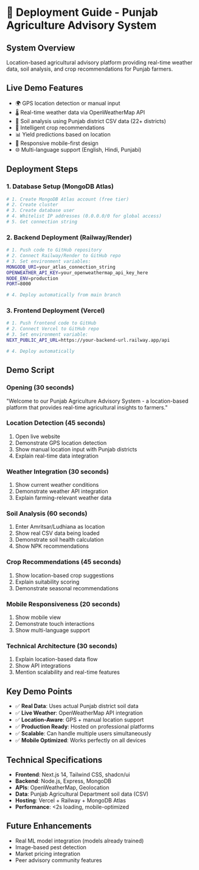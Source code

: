 # 🚀 Deployment Guide - Punjab Agriculture Advisory System

## **System Overview**
Location-based agricultural advisory platform providing real-time weather data, soil analysis, and crop recommendations for Punjab farmers.

## **Live Demo Features**
- 🌍 GPS location detection or manual input
- 🌡️ Real-time weather data via OpenWeatherMap API  
- 🧪 Soil analysis using Punjab district CSV data (22+ districts)
- 🌾 Intelligent crop recommendations
- 📊 Yield predictions based on location
- 📱 Responsive mobile-first design
- 🌐 Multi-language support (English, Hindi, Punjabi)

## **Deployment Steps**

### **1. Database Setup (MongoDB Atlas)**
```bash
# 1. Create MongoDB Atlas account (free tier)
# 2. Create cluster
# 3. Create database user
# 4. Whitelist IP addresses (0.0.0.0/0 for global access)
# 5. Get connection string
```

### **2. Backend Deployment (Railway/Render)**
```bash
# 1. Push code to GitHub repository
# 2. Connect Railway/Render to GitHub repo
# 3. Set environment variables:
MONGODB_URI=your_atlas_connection_string
OPENWEATHER_API_KEY=your_openweathermap_api_key_here
NODE_ENV=production
PORT=8000

# 4. Deploy automatically from main branch
```

### **3. Frontend Deployment (Vercel)**
```bash
# 1. Push frontend code to GitHub
# 2. Connect Vercel to GitHub repo
# 3. Set environment variable:
NEXT_PUBLIC_API_URL=https://your-backend-url.railway.app/api

# 4. Deploy automatically
```

## **Demo Script**

### **Opening (30 seconds)**
"Welcome to our Punjab Agriculture Advisory System - a location-based platform that provides real-time agricultural insights to farmers."

### **Location Detection (45 seconds)**
1. Open live website
2. Demonstrate GPS location detection
3. Show manual location input with Punjab districts
4. Explain real-time data integration

### **Weather Integration (30 seconds)**
1. Show current weather conditions
2. Demonstrate weather API integration
3. Explain farming-relevant weather data

### **Soil Analysis (60 seconds)**
1. Enter Amritsar/Ludhiana as location
2. Show real CSV data being loaded
3. Demonstrate soil health calculation
4. Show NPK recommendations

### **Crop Recommendations (45 seconds)**  
1. Show location-based crop suggestions
2. Explain suitability scoring
3. Demonstrate seasonal recommendations

### **Mobile Responsiveness (20 seconds)**
1. Show mobile view
2. Demonstrate touch interactions
3. Show multi-language support

### **Technical Architecture (30 seconds)**
1. Explain location-based data flow
2. Show API integrations
3. Mention scalability and real-time features

## **Key Demo Points**
- ✅ **Real Data**: Uses actual Punjab district soil data
- ✅ **Live Weather**: OpenWeatherMap API integration  
- ✅ **Location-Aware**: GPS + manual location support
- ✅ **Production Ready**: Hosted on professional platforms
- ✅ **Scalable**: Can handle multiple users simultaneously
- ✅ **Mobile Optimized**: Works perfectly on all devices

## **Technical Specifications**
- **Frontend**: Next.js 14, Tailwind CSS, shadcn/ui
- **Backend**: Node.js, Express, MongoDB
- **APIs**: OpenWeatherMap, Geolocation
- **Data**: Punjab Agricultural Department soil data (CSV)
- **Hosting**: Vercel + Railway + MongoDB Atlas
- **Performance**: <2s loading, mobile-optimized

## **Future Enhancements**
- Real ML model integration (models already trained)
- Image-based pest detection
- Market pricing integration
- Peer advisory community features